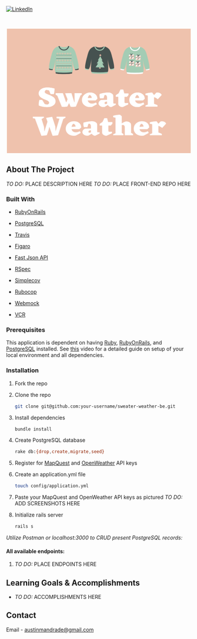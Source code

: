 [![LinkedIn][linkedin-shield]][linkedin-url]

<!-- PROJECT LOGO -->
<br />
<p align="center">
  <a href="https://github.com/austinandrade/sweater-weather-be">
    <img src="docs/sweater_weather_logo.png" alt="Logo" width="500" height="338">
  </a>
  
<!-- ABOUT THE PROJECT -->
## About The Project

*TO DO:* PLACE DESCRIPTION HERE
*TO DO:* PLACE FRONT-END REPO HERE

### Built With

* [RubyOnRails](https://rubyonrails.org/)
* [PostgreSQL](https://www.postgresql.org/)
* [Travis](https://www.travis-ci.com/)
* [Figaro](https://github.com/laserlemon/figaro)
* [Fast Json API](https://github.com/Netflix/fast_jsonapi)

* [RSpec](https://rspec.info/)
* [Simplecov](https://github.com/simplecov-ruby/simplecov)
* [Rubocop](https://github.com/rubocop/rubocop)
* [Webmock](https://github.com/bblimke/webmock)
* [VCR](https://github.com/vcr/vcr)


### Prerequisites 
  
  This application is dependent on having [Ruby](https://www.ruby-lang.org/en/), [RubyOnRails](https://rubyonrails.org/), and [PostgreSQL](https://www.postgresql.org/) installed.
  See [this](https://www.youtube.com/watch?v=Qn-1egqgsnM) video for a detailed guide on setup of your local environment and all dependencies.
  
### Installation

1. Fork the repo
2. Clone the repo
   ```sh
   git clone git@github.com:your-username/sweater-weather-be.git
   ```
3. Install dependencies
   ```sh
   bundle install
   ```
4. Create PostgreSQL database
   ```sh
   rake db:{drop,create,migrate,seed}
   ```
5. Register for [MapQuest](https://developer.mapquest.com/documentation/geocoding-api/) and [OpenWeather](https://openweathermap.org/api/one-call-api) API keys
  
6. Create an application.yml file
   ```sh
   touch config/application.yml
   ```
7. Paste your MapQuest and OpenWeather API keys as pictured
  *TO DO:* ADD SCREENSHOTS HERE
  
8. Initialize rails server
   ```sh
   rails s
   ```
  
*Utilize Postman or localhost:3000 to CRUD present PostgreSQL records:*
#### All available endpoints: 
  1. *TO DO:* PLACE ENDPOINTS HERE
  
  
<!-- USAGE EXAMPLES -->
## Learning Goals & Accomplishments

- *TO DO:* ACCOMPLISHMENTS HERE

<!-- CONTACT -->
## Contact

Email - [austinmandrade@gmail.com](austinmandrade@gmail.com)

<!-- MARKDOWN LINKS & IMAGES -->
<!-- https://www.markdownguide.org/basic-syntax/#reference-style-links -->
[linkedin-shield]: https://img.shields.io/badge/-LinkedIn-black.svg?style=for-the-badge&logo=linkedin&colorB=555
[linkedin-url]: https://www.linkedin.com/in/austinandrade/
